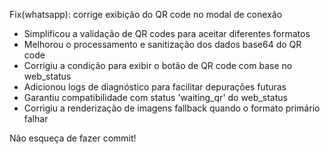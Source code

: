 Fix(whatsapp): corrige exibição do QR code no modal de conexão

- Simplificou a validação de QR codes para aceitar diferentes formatos
- Melhorou o processamento e sanitização dos dados base64 do QR code
- Corrigiu a condição para exibir o botão de QR code com base no web_status
- Adicionou logs de diagnóstico para facilitar depurações futuras
- Garantiu compatibilidade com status 'waiting_qr' do web_status
- Corrigiu a renderização de imagens fallback quando o formato primário falhar

Não esqueça de fazer commit! 